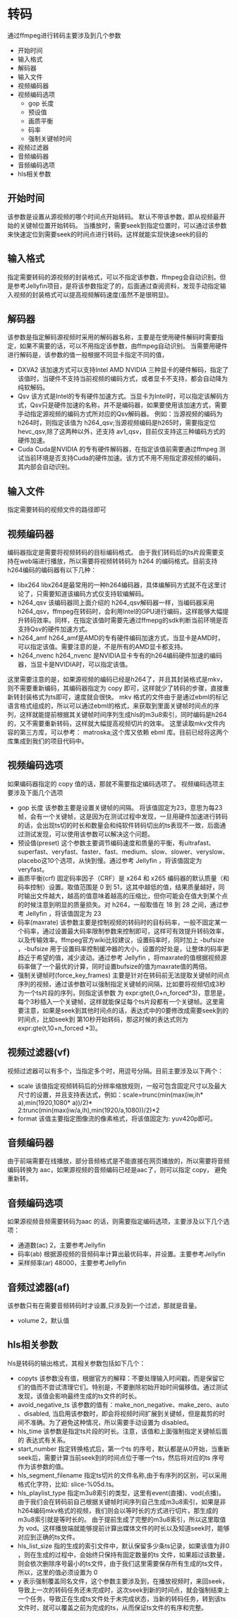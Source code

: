 
# 转码
通过ffmpeg进行转码主要涉及到几个参数
- 开始时间
- 输入格式
- 解码器
- 输入文件
- 视频编码器
- 视频编码选项
  - gop 长度
  - 预设值
  - 画质平衡
  - 码率
  - 强制关键帧时间
- 视频过滤器
- 音频编码器
- 音频编码选项
- hls相关参数
  
##  开始时间
该参数是设置从源视频的哪个时间点开始转码。
默认不带该参数，即从视频最开始的关键帧位置开始转码。
当播放时，需要seek到指定位置时，可以通过该参数来快速定位到需要seek的时间点进行转码。这样就能实现快速seek的目的
## 输入格式
指定需要转码的源视频的封装格式，可以不指定该参数，ffmpeg会自动识别。但是参考Jellyfin项目，是将该参数指定了的，后面通过查阅资料，发现手动指定输入视频的封装格式可以提高视频解码速度(虽然不是很明显)。
## 解码器
该参数是指定解码源视频时采用的解码器名称，主要是在使用硬件解码时需要指定，如果不需要的话，可以不用指定该参数，由ffmpeg自动识别。
当需要用硬件进行解码是，该参数的值一般根据不同显卡指定不同的值，
- DXVA2 
    该加速方式可以支持Intel AMD NVIDIA 三种显卡的硬件解码，指定了该值时，当硬件不支持当前视频的编码方式，或者显卡不支持，都会自动降为纯软解码。
- Qsv 
    该方式是Intel的专有硬件加速方式。当显卡为Intel时，可以指定该解码方式，Qsv只是硬件加速的名称，并不是编码器，如果要使用该加速方式，需要手动指定源视频的编码方式所对应的Qsv解码器。
    例如：当源视频的编码为h264时，则指定该值为 h264_qsv;当源视频编码是h265时，需要指定位 hevc_qsv,除了这两种以外，还支持 av1_qsv，目前仅支持这三种编码方式的硬件加速。
- Cuda
    Cuda是NVIDIA 的专有硬件解码器，在指定该值前需要通过ffmpeg 测试当前环境是否支持Cuda的硬件加速。该方式不用不用指定源视频的编码，其内部会自动识别。
## 输入文件
指定需要转码的视频文件的路径即可

## 视频编码器
编码器指定是需要将视频转码的目标编码格式。
由于我们转码后的ts片段需要支持在web端进行播放，所以需要将视频转转码为 h264 的编码格式。目前支持h264编码的编码器有以下几种：
- libx264
    libx264是最常用的一种h264编码器，具体编解码方式就不在这里讨论了，只需要知道该编码方式仅支持软编解码。
- h264_qsv
    该编码器同上面介绍的 h264_qsv解码器一样，当编码器采用h264_qsv，ffmpeg在转码时，会利用Intel的GPU进行编码，这样能够大幅提升转码效率。同样，在指定该值时需要先通过ffmepg的sdk判断当前环境是否支持Qsv的硬件加速方式。
- h264_amf
    h264_amf是AMD的专有硬件编码加速方式，当显卡是AMD时，可以指定该值。需要注意的是，不是所有的AMD显卡都支持。
- h264_nvenc
    h264_nvenc 是NVIDIA显卡专有的h264编码硬件加速的编码器，当显卡是NVIDIA时，可以指定该值。   

这里需要注意的是，如果源视频的编码已经是h264了，并且其封装格式是mkv，则不需要重新编码，其编码器指定为 copy 即可，这样就少了转码的步骤，直接重新转封装格式为ts即可，速度就会很快。
mkv 格式的文件由于是通过ebml的标记语言格式组成的，所以可以通过ebml的格式，来获取到里面关键帧时间点的序列，这样就能提前根据其关键帧时间序列生成hls的m3u8索引，同时编码是h264的，又不需要重新转码，这样就大幅提高视频切片的效率。
这里读取mkv文件内容的第三方库，可以参考： matroska;这个库又依赖 ebml 库。目前已经将这两个库集成到我们的项目代码中。
## 视频编码选项
如果编码器指定的 copy 值的话，那就不需要指定编码选项了。
视频编码选项主要涉及下面几个选项
- gop 长度
    该参数主要是设置关键帧的间隔。
    将该值固定为23，意思为每23帧，会有一个关键帧，这是因为在测试过程中发现，一旦用硬件加速进行转码的话，会出现ts切的时长和数量会和纯软件转码切出的ts表现不一致，后面通过测试发现，可以使用该参数可以解决这个问题。
-  预设值(preset)
    这个参数主要调节编码速度和质量的平衡，有ultrafast、superfast、veryfast、faster、fast、medium、slow、slower、veryslow、placebo这10个选项，从快到慢。通过参考 Jellyfin ，将该值固定为 veryfast。
-  画质平衡(crf)
    固定码率因子（CRF）是 x264 和 x265 编码器的默认质量（和码率控制）设置。取值范围是 0 到 51，这其中越低的值，结果质量越好，同时输出文件越大，越高的值意味着越高的压缩比，但你可能会在值大到某个点的时候注意到明显的质量损失。对 h264，一般取值在 18 到 28 之间，通过参考 Jellyfin ，将该值固定为 23
- 码率(maxrate)
    该参数主要是控制视频的转码时的目标码率，一般不固定某一个码率，通过设置最大码率限制参数来控制即可，这样可有效提升转码效率，以及传输效率。ffmpeg官方wiki比较建议，设置码率时，同时加上 -bufsize ，-bufsize 用于设置码率控制缓冲器的大小，设置的好处是，让整体的码率更趋近于希望的值，减少波动。通过参考 Jellyfin ，将maxrate的值根据视频源码率做了一个最优的计算，同时设置bufsize的值为maxrate值的两倍。
- 强制关键帧时(force_key_frames)
    主要是针对在转码前无法提取关键帧时间点序列的视频，通过该参数可以强制指定关键帧的间隔，比如要将视频切成3秒为一个ts片段的序列，则指定该参数 为 expr:gte(t,0+n_forced*3)，意思是，每个3秒插入一个关键帧，这样就能保证每个ts片段都有一个关键帧。这里需要注意，如果是seek到其他时间点的话，表达式中的0要修改成需要seek到的时间点，比如seek到 第10秒开始转码，那这时候的表达式则为 expr:gte(t,10+n_forced *3)。
## 视频过滤器(vf)
视频过滤器可以有多个，当指定多个时，用逗号分隔。目前主要涉及以下两个：
- scale
  该值指定视频转码后的分辨率缩放规则，一般可包含固定尺寸以及最大尺寸的设置，并且支持表达式，例如：scale=trunc(min(max(iw\,ih* a)\,min(1920\,1080* a))/2)* 2:trunc(min(max(iw/a\,ih)\,min(1920/a\,1080))/2)*2
- format
  该值主要指定图像流的像素格式，将该值固定为: yuv420p即可。
  
## 音频编码器
由于前端需要在线播放，部分音频格式是不能直接在网页播放的，所以需要将音频编码转换为 aac，如果源视频的音频编码已经是aac了，则可以指定 copy， 避免重新转。
## 音频编码选项
如果源视频音频需要转码为aac 的话，则需要指定编码选项，主要涉及以下几个选项：
- 通道数(ac)
    2，主要参考Jellyfin
- 码率(ab)
    根据源视频的音频码率计算出最优码率，并设置。主要参考Jellyfin
- 采样频率(ar)
    48000，主要参考Jellyfin
## 音频过滤器(af)
该参数只有在需要音频转码时才设置,只涉及到一个过滤，那就是音量。
- volume
    2，默认值

## hls相关参数
hls是转码的输出格式，其相关参数包括如下几个：
- copyts
   该参数没有值，根据官方的解释：不要处理输入时间戳，而是保留它们的值而不尝试清理它们。特别是，不要删除初始开始时间偏移值。通过测试发现，该值会影响最终生成的ts文件的时长。
- avoid_negative_ts
  该参数的值有：make_non_negative、make_zero、auto 、disabled, 当启用该参数时，即会将视频时间扩展到关键帧，但是裁剪的时间不准确。为了避免这种情况，所以需要手动设置为 disabled。
- hls_time
  该参数是指定ts片段的时长。注意，该值和上面强制指定关键帧后面的 表达式有关系。
- start_number
  指定转换格式后，第一个ts 的序号，默认都是从0开始，当重新seek后，需要计算当前seek到的时间点位于哪一个ts，然后将对应的ts 序号作为该参数的值。
- hls_segment_filename 
    指定ts切片的文件名称,由于有序列的区别，可以采用格式化字符，比如: slice-%05d.ts。
- hls_playlist_type
    指定m3u8索引的类型，这里有event(直播)、vod(点播)。
    由于我们会在转码前自己根据关键帧时间序列自己生成m3u8索引，如果是非h264编码mkv格式的视频，我们则会以等时长的方式进行切片，那生成的m3u8索引就是等时长的。
    由于提前生成了完整的m3u8索引，所以这里取值为 vod。这样播放端就能够提前计算出媒体文件的时长以及知道seek时，能够对应到正确的ts文件。
- hls_list_size
    指的生成的索引文件中，默认保留多少条ts记录，如果该值为非0 ，则在生成的过程中，会始终只保持有固定数量的ts 文件，如果超过该数量，则会依次删除序号最小的ts文件，由于我们这里需要保存所有生成的ts文件，所以，这里的值必须设置为 0
- y
    表示强制覆盖同名文件，这个参数主要涉及到，在播放视频时，来回seek，导致上一次的转码任务还未完成时，这次seek到新的时间点，就会强制结束上一个任务，导致正在生成ts文件处于未完成状态，当新的转码任务，转到该ts文件时，就可以覆盖之前为完成的ts，从而保证ts文件的有序和完整。
